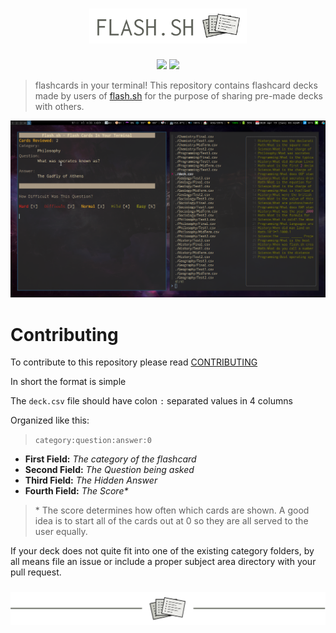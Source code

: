 <!-- Header & Preview Image -->
<h1 align="center">
<img src="/img/flashheader.png" height="50%" width="50%">
</h1>

<!-- Shields -->
<p align="center">
<a href="https://github.com/tallguyjenks/Flash-Decks/blob/master/LICENSE"><img src="https://img.shields.io/static/v1.svg?style=flat&label=License&message=GPL3&logoColor=eceff4&logo=github&colorA=black&colorB=green"/></a>
<a href="https://github.com/tallguyjenks/Flash-Decks/graphs/contributors"><img src="https://img.shields.io/github/contributors/tallguyjenks/Flash-Decks"></a>
</p>

<!-- Description -->
> flashcards in your terminal! This repository contains flashcard decks made by users of [flash.sh](https://github.com/tallguyjenks/flash.sh) for the purpose of sharing pre-made decks with others.

![Preview of flash.sh](./img/flash_preview.png)

# Contributing

To contribute to this repository please read [CONTRIBUTING](./CONTRIBUTING.md)

In short the format is simple

The `deck.csv` file should have colon `:` separated values in 4 columns

Organized like this:

> `category:question:answer:0`

- **First Field:** _The category of the flashcard_
- **Second Field:** _The Question being asked_
- **Third Field:** _The Hidden Answer_
- **Fourth Field:** _The Score*_

> \* The score determines how often which cards are shown. A good idea is to start all of the cards out at 0 so they are all served to the user equally.

If your deck does not quite fit into one of the existing category folders, by all means file an issue or include a proper subject area directory with your pull request.

<!-- Footer Image -->
<h3 align="center">
<img src="/img/flashfooter.png">
</h3>

